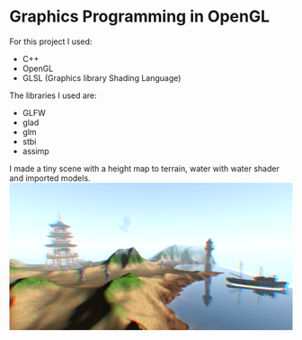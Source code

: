 Graphics Programming in OpenGL
=
For this project I used:  
- C++
- OpenGL
- GLSL (Graphics library Shading Language)

The libraries I used are:
- GLFW
- glad
- glm
- stbi
- assimp

I made a tiny scene with a height map to terrain, water with water shader and imported models. 
![wallpaper.png](wallpaper.png)